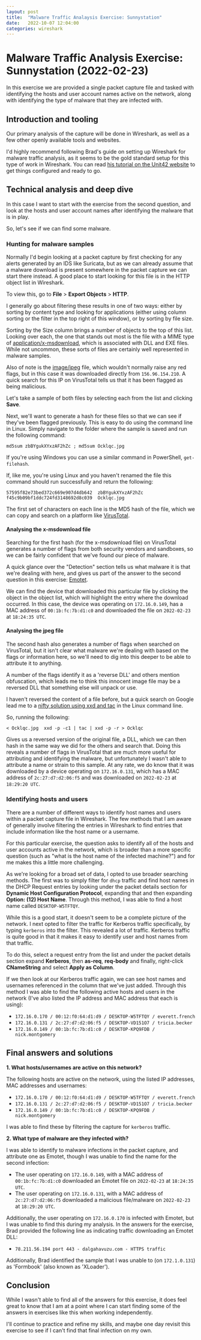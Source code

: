 ```yaml
---
layout: post
title:  "Malware Traffic Analaysis Exercise: Sunnystation"
date:   2022-10-07 12:04:00
categories: wireshark
---
```


# Malware Traffic Analysis Exercise: Sunnystation (2022-02-23)

In this exercise we are provided a single packet capture file and tasked with identifying the hosts and user account names active on the network, along with identifying the type of malware that they are infected with.

## Introduction and tooling

Our primary analysis of the capture will be done in Wireshark, as well as a few other openly available tools and websites.

I'd highly recommend following Brad's guide on setting up Wireshark for malware traffic analysis, as it seems to be the gold standard setup for this type of work in Wireshark. You can read [his tutorial on the Unit42 website](https://unit42.paloaltonetworks.com/unit42-customizing-wireshark-changing-column-display/) to get things configured and ready to go.

## Technical analysis and deep dive

In this case I want to start with the exercise from the second question, and look at the hosts and user account names after identifying the malware that is in play.

So, let's see if we can find some malware.

### Hunting for malware samples

Normally I'd begin looking at a packet capture by first checking for any alerts generated by an IDS like Suricata, but as we can already assume that a malware download is present somewhere in the packet capture we can start there instead. A good place to start looking for this file is in the HTTP object list in Wireshark.

To view this, go to **File** > **Export Objects** > **HTTP**.

I generally go about filtering these results in one of two ways: either by sorting by content type and looking for applications (either using column sorting or the filter in the top right of this window), or by sorting by file size.

Sorting by the Size column brings a number of objects to the top of this list. Looking over each, the one that stands out most is the file with a MIME type of [application/x-msdownload](https://mimetype.io/application/x-msdownload), which is associated with DLL and EXE files. While not uncommon, these sorts of files are certainly well represented in malware samples.

Also of note is the [image/jpeg](https://mimetype.io/image/jpeg) file, which wouldn't normally raise any red flags, but in this case it was downloaded directly from `156.96.154.210`. A quick search for this IP on VirusTotal tells us that it has been flagged as being malicious.

Let's take a sample of both files by selecting each from the list and clicking **Save**.

Next, we'll want to generate a hash for these files so that we can see if they've been flagged previously. This is easy to do using the command line in Linux. Simply navigate to the folder where the sample is saved and run the following command:

`md5sum zbBYgukXYxzAF2hZc ; md5sum Ocklqc.jpg`

If you're using Windows you can use a similar command in PowerShell, `get-filehash`.

If, like me, you're using Linux and you haven't renamed the file this command should run successfully and return the following:

`57595f82e73bed372c669e907d4db642  zbBYgukXYxzAF2hZc`
`f45c9b09bf1ddc724fd3148692d8c039  Ocklqc.jpg`

The first set of characters on each line is the MD5 hash of the file, which we can copy and search on a platform like [VirusTotal](https://www.virustotal.com/gui/home/search).

#### Analysing the x-msdownload file

Searching for the first hash (for the x-msdownload file) on VirusTotal generates a number of flags from both security vendors and sandboxes, so we can be fairly confident that we've found our piece of malware.

A quick glance over the "Detection" section tells us what malware it is that we're dealing with here, and gives us part of the answer to the second question in this exercise: [Emotet](https://en.wikipedia.org/wiki/Emotet).

We can find the device that downloaded this particular file by clicking the object in the object list, which will highlight the entry where the download occurred. In this case, the device was operating on `172.16.0.149`, has a MAC address of `00:1b:fc:7b:d1:c0` and downloaded the file on `2022-02-23` at `18:24:35 UTC`.

#### Analysing the jpeg file

The second hash also generates a number of flags when searched on VirusTotal, but it isn't clear what malware we're dealing with based on the flags or information here, so we'll need to dig into this deeper to be able to attribute it to anything.

A number of the flags identify it as a 'reverse DLL' and others mention obfuscation, which leads me to think this innocent image file may be a reversed DLL that something else will unpack or use.

I haven't reversed the content of a file before, but a quick search on Google lead me to a [nifty solution using xxd and tac](https://unix.stackexchange.com/questions/416401/how-to-reverse-the-content-of-binary-file) in the Linux command line.

So, running the following:

`< Ocklqc.jpg  xxd -p -c1 | tac | xxd -p -r > Ocklqc`

Gives us a reversed version of the original file, a DLL, which we can then hash in the same way we did for the others and search that. Doing this reveals a number of flags in VirusTotal that are much more useful for attributing and identifying the malware, but unfortunately I wasn't able to attribute a name or strain to this sample. At any rate, we do know that it was downloaded by a device operating on `172.16.0.131`, which has a MAC address of `2c:27:d7:d2:06:f5` and was downloaded on `2022-02-23` at `18:29:20 UTC`.

### Identifying hosts and users

There are a number of different ways to identify host names and users within a packet capture file in Wireshark. The few methods that I am aware of generally involve filtering the entries in Wireshark to find entries that include information like the host name or a username.

For this particular exercise, the question asks to identify all of the hosts and user accounts active in the network, which is broader than a more specific question (such as "what is the host name of the infected machine?") and for me makes this a little more challenging.

As we're looking for a broad set of data, I opted to use broader searching methods. The first was to simply filter for `dhcp` traffic and find host names in the DHCP Request entries by looking under the packet details section for **Dynamic Host Configuration Protocol**, expanding that and then expanding **Option: (12) Host Name**. Through this method, I was able to find a host name called `DESKTOP-W5TFTQY`.

While this is a good start, it doesn't seem to be a complete picture of the network. I next opted to filter the traffic for Kerberos traffic specifically, by typing `kerberos` into the filter. This revealed a lot of traffic. Kerberos traffic is quite good in that it makes it easy to identify user and host names from that traffic.

To do this, select a request entry from the list and under the packet details section expand **Kerberos**, then **as-req**, **req-body** and finally, right-click **CNameString** and select **Apply as Column**.

If we then look at our Kerberos traffic again, we can see host names and usernames referenced in the column that we've just added. Through this method I was able to find the following active hosts and users in the network (I've also listed the IP address and MAC address that each is using):

- `172.16.0.170 / 00:12:f0:64:d1:d9 / DESKTOP-W5TFTQY / everett.french`
- `172.16.0.131 / 2c:27:d7:d2:06:f5 / DESKTOP-VD151O7 / tricia.becker`
- `172.16.0.149 / 00:1b:fc:7b:d1:c0 / DESKTOP-KPQ9FDB / nick.montgomery`

## Final answers and solutions

**1. What hosts/usernames are active on this network?**  
  
The following hosts are active on the network, using the listed IP addresses, MAC addresses and usernames:

- `172.16.0.170 / 00:12:f0:64:d1:d9 / DESKTOP-W5TFTQY / everett.french`
- `172.16.0.131 / 2c:27:d7:d2:06:f5 / DESKTOP-VD151O7 / tricia.becker`
- `172.16.0.149 / 00:1b:fc:7b:d1:c0 / DESKTOP-KPQ9FDB / nick.montgomery`  
  
I was able to find these by filtering the capture for `kerberos` traffic.

**2. What type of malware are they infected with?**  
  
I was able to identify to malware infections in the packet capture, and attribute one as Emotet, though I was unable to find the name for the second infection:

- The user operating on `172.16.0.149`, with a MAC address of `00:1b:fc:7b:d1:c0` downloaded an Emotet file on `2022-02-23` at `18:24:35 UTC`.
- The user operating on `172.16.0.131`, with a MAC address of `2c:27:d7:d2:06:f5` downloaded a malicious file/malware on `2022-02-23` at `18:29:20 UTC`.  
  
Additionally, the user operating on `172.16.0.170` is infected with Emotet, but I was unable to find this during my analysis. In the answers for the exercise, Brad provided the following line as indicating traffic downloading an Emotet DLL:

- `78.211.56.194 port 443 - dalgahavuzu.com - HTTPS traffic`  
  
Additionally, Brad identified the sample that I was unable to (on `172.1.0.131`) as 'Formbook' (also known as 'XLoader').

## Conclusion

While I wasn't able to find all of the answers for this exercise, it does feel great to know that I am at a point where I can start finding some of the answers in exercises like this when working independently.

I'll continue to practice and refine my skills, and maybe one day revisit this exercise to see if I can't find that final infection on my own.
